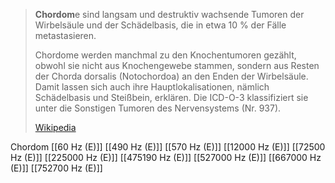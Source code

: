 > **Chordom**e sind langsam und destruktiv wachsende Tumoren der Wirbelsäule und der Schädelbasis, die in etwa 10 % der Fälle metastasieren.
>
> Chordome werden manchmal zu den Knochentumoren gezählt, obwohl sie nicht aus Knochengewebe stammen, sondern aus Resten der Chorda dorsalis (Notochordoa) an den Enden der Wirbelsäule. Damit lassen sich auch ihre Hauptlokalisationen, nämlich Schädelbasis und Steißbein, erklären. Die ICD-O-3 klassifiziert sie unter die Sonstigen Tumoren des Nervensystems (Nr. 937).
>
> [Wikipedia](https://de.wikipedia.org/wiki/Chordom)

Chordom
[[60 Hz (E)]]
[[490 Hz (E)]]
[[570 Hz (E)]]
[[12000 Hz (E)]]
[[72500 Hz (E)]]
[[225000 Hz (E)]]
[[475190 Hz (E)]]
[[527000 Hz (E)]]
[[667000 Hz (E)]]
[[752700 Hz (E)]]